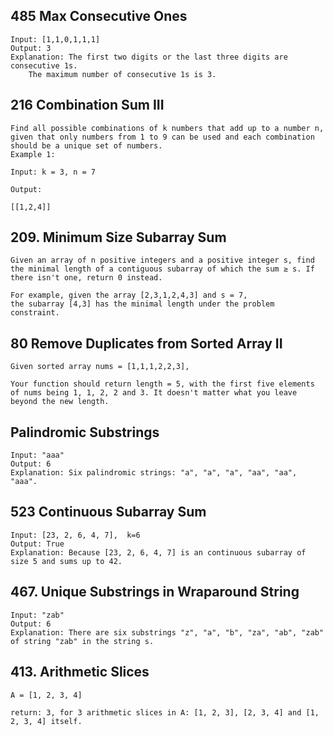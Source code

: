 ## 485 Max Consecutive Ones
```
Input: [1,1,0,1,1,1]
Output: 3
Explanation: The first two digits or the last three digits are consecutive 1s.
    The maximum number of consecutive 1s is 3.
```
## 216 Combination Sum III
```
Find all possible combinations of k numbers that add up to a number n, given that only numbers from 1 to 9 can be used and each combination should be a unique set of numbers.
Example 1:

Input: k = 3, n = 7

Output:

[[1,2,4]]
```
## 209. Minimum Size Subarray Sum
```
Given an array of n positive integers and a positive integer s, find the minimal length of a contiguous subarray of which the sum ≥ s. If there isn't one, return 0 instead.

For example, given the array [2,3,1,2,4,3] and s = 7,
the subarray [4,3] has the minimal length under the problem constraint.
```
##  80 Remove Duplicates from Sorted Array II
```
Given sorted array nums = [1,1,1,2,2,3],

Your function should return length = 5, with the first five elements of nums being 1, 1, 2, 2 and 3. It doesn't matter what you leave beyond the new length.
```
## Palindromic Substrings
```
Input: "aaa"
Output: 6
Explanation: Six palindromic strings: "a", "a", "a", "aa", "aa", "aaa".
```
## 523  Continuous Subarray Sum
```
Input: [23, 2, 6, 4, 7],  k=6
Output: True
Explanation: Because [23, 2, 6, 4, 7] is an continuous subarray of size 5 and sums up to 42.
```
## 467. Unique Substrings in Wraparound String
```
Input: "zab"
Output: 6
Explanation: There are six substrings "z", "a", "b", "za", "ab", "zab" of string "zab" in the string s.
```
## 413. Arithmetic Slices
```
A = [1, 2, 3, 4]

return: 3, for 3 arithmetic slices in A: [1, 2, 3], [2, 3, 4] and [1, 2, 3, 4] itself.

```
